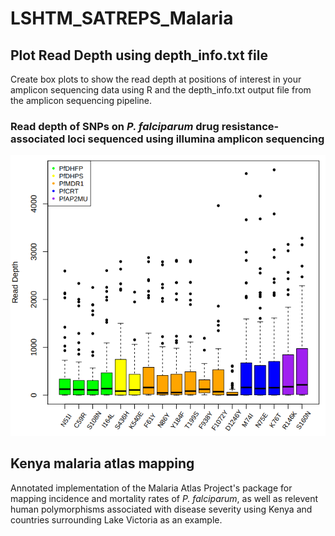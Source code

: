 # LSHTM_SATREPS_Malaria

## Plot Read Depth using depth_info.txt file
Create box plots to show the read depth at positions of interest in your amplicon sequencing data using R and the depth_info.txt output file from the amplicon sequencing pipeline.

### Read depth of SNPs on *P. falciparum* drug resistance-associated loci sequenced using illumina amplicon sequencing
![alt text](https://github.com/aosborne13/LSHTM_SATREPS_Malaria/blob/main/read_depth_no_k13.png?raw=true)

## Kenya malaria atlas mapping
Annotated implementation of the Malaria Atlas Project's package for mapping incidence and mortality rates of *P. falciparum*, as well as relevent human polymorphisms associated with disease severity using Kenya and countries surrounding Lake Victoria as an example.
